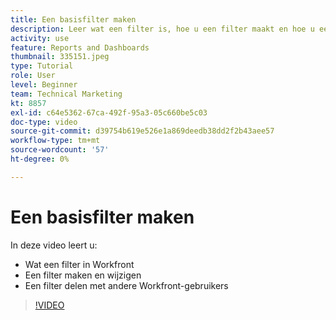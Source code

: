 ```yaml
---
title: Een basisfilter maken
description: Leer wat een filter is, hoe u een filter maakt en hoe u een filter deelt met andere gebruikers in Workfront.
activity: use
feature: Reports and Dashboards
thumbnail: 335151.jpeg
type: Tutorial
role: User
level: Beginner
team: Technical Marketing
kt: 8857
exl-id: c64e5362-67ca-492f-95a3-05c660be5c03
doc-type: video
source-git-commit: d39754b619e526e1a869deedb38dd2f2b43aee57
workflow-type: tm+mt
source-wordcount: '57'
ht-degree: 0%

---
```


# Een basisfilter maken

In deze video leert u:

* Wat een filter in Workfront
* Een filter maken en wijzigen
* Een filter delen met andere Workfront-gebruikers

>[!VIDEO](https://video.tv.adobe.com/v/335151/?quality=12)
